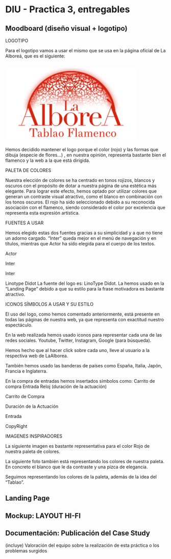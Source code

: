 # DIU - Practica 3, entregables

## Moodboard (diseño visual + logotipo)   

LOGOTIPO

Para el logotipo vamos a usar el mismo que se usa en la página oficial de La Alboreá, que es el siguiente: 

![Método UX](img/logo.png)
-----

Hemos decidido mantener el logo porque el color (rojo) y las formas que dibuja (especie de flores…) , en nuestra opinión, representa bastante bien el flamenco y la web a la que está dirigida.


PALETA DE COLORES


Nuestra elección de colores se ha centrado en tonos rojizos, blancos y oscuros con el propósito de dotar a nuestra página de una estética más elegante. Para lograr este efecto, hemos optado por utilizar colores que generan un contraste visual atractivo, como el blanco en combinación con los tonos oscuros. El rojo ha sido seleccionado debido a su reconocida asociación con el flamenco, siendo considerado el color por excelencia que representa esta expresión artística.


FUENTES A USAR

Hemos elegido estas dos fuentes gracias a su simplicidad y a que no tiene un adorno cargado. “Inter” queda mejor en el menú de navegación y en títulos, mientras que Actor ha sido elegida para el cuerpo de los textos.


Actor






Inter


Inter









Linotype Didot
La fuente del logo es: LinoType Didot. La hemos usado en la “Landing Page” debido a que su estilo para la frase motivadora es bastante atractivo.












ICONOS SÍMBOLOS A USAR Y SU ESTILO

El uso del logo, como hemos comentado anteriormente, está presente en todas las páginas de nuestra web, ya que representa con exactitud nuestro espectáculo.


En la web realizada hemos usado iconos para representar cada una de las redes sociales.
Youtube, Twitter, Instagram, Google (para búsqueda).



Hemos hecho que al hacer click sobre cada uno, lleve al usuario a la respectiva web de LaAlborea.


También hemos usado las banderas de países como España, Italia, Japón, Francia e Inglaterra.



En la compra de entradas hemos insertados símbolos como:
Carrito de compra
Entrada
Reloj (duración de la actuación)




Carrito de Compra


Duración de la Actuación


Entrada


CopyRight

IMAGENES INSPIRADORES

La siguiente imagen es bastante representativa para el color Rojo de nuestra paleta de colores.


La siguiente foto también está representando los colores de nuestra paleta. En concreto el blanco que le da contraste y una pizca de elegancia.






Seguimos representando los colores de la paleta, además de la idea del “Tablao”.





## Landing Page


## Mockup: LAYOUT HI-FI


## Documentación: Publicación del Case Study


(incluye) Valoración del equipo sobre la realización de esta práctica o los problemas surgidos
 
